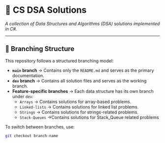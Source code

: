 # 📌 CS DSA Solutions  
_A collection of Data Structures and Algorithms (DSA) solutions implemented in C#._

---

## 🌳 Branching Structure  
This repository follows a structured branching model:  

- **`main` branch** → Contains only the `README.md` and serves as the primary documentation.  
- **`dev` branch** → Contains all solution files and serves as the working branch.  
- **Feature-specific branches** → Each data structure has its own branch under `dev`:  
  - `Arrays` → Contains solutions for array-based problems.  
  - `Linked-lists` → Contains solutions for linked list problems.  
  - `Strings` → Contains solutions for strings-related problems.  
  - `Stack-Queues`  →Contains solutions for Stack_Queue related problems
 

To switch between branches, use:  
```sh
git checkout branch-name
